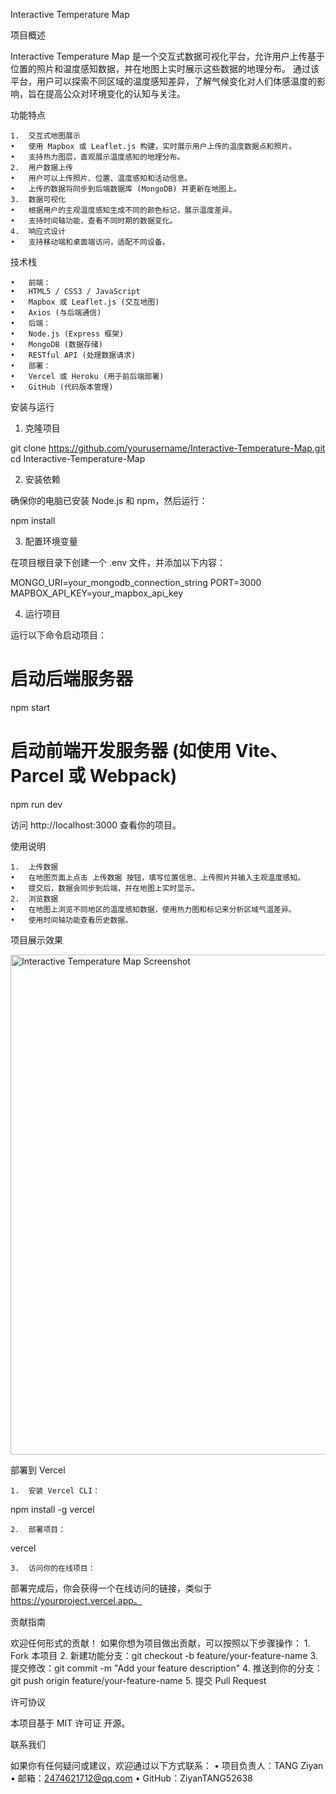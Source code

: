 Interactive Temperature Map

项目概述

Interactive Temperature Map 是一个交互式数据可视化平台，允许用户上传基于位置的照片和温度感知数据，并在地图上实时展示这些数据的地理分布。
通过该平台，用户可以探索不同区域的温度感知差异，了解气候变化对人们体感温度的影响，旨在提高公众对环境变化的认知与关注。

功能特点

	1.	交互式地图展示
	•	使用 Mapbox 或 Leaflet.js 构建，实时展示用户上传的温度数据点和照片。
	•	支持热力图层，直观展示温度感知的地理分布。
	2.	用户数据上传
	•	用户可以上传照片、位置、温度感知和活动信息。
	•	上传的数据将同步到后端数据库 (MongoDB) 并更新在地图上。
	3.	数据可视化
	•	根据用户的主观温度感知生成不同的颜色标记，展示温度差异。
	•	支持时间轴功能，查看不同时期的数据变化。
	4.	响应式设计
	•	支持移动端和桌面端访问，适配不同设备。

技术栈

	•	前端：
	•	HTML5 / CSS3 / JavaScript
	•	Mapbox 或 Leaflet.js (交互地图)
	•	Axios (与后端通信)
	•	后端：
	•	Node.js (Express 框架)
	•	MongoDB (数据存储)
	•	RESTful API (处理数据请求)
	•	部署：
	•	Vercel 或 Heroku (用于前后端部署)
	•	GitHub (代码版本管理)

安装与运行

1. 克隆项目

git clone https://github.com/yourusername/Interactive-Temperature-Map.git
cd Interactive-Temperature-Map

2. 安装依赖

确保你的电脑已安装 Node.js 和 npm，然后运行：

npm install

3. 配置环境变量

在项目根目录下创建一个 .env 文件，并添加以下内容：

MONGO_URI=your_mongodb_connection_string
PORT=3000
MAPBOX_API_KEY=your_mapbox_api_key

4. 运行项目

运行以下命令启动项目：

# 启动后端服务器
npm start

# 启动前端开发服务器 (如使用 Vite、Parcel 或 Webpack)
npm run dev

访问 http://localhost:3000 查看你的项目。

使用说明

	1.	上传数据
	•	在地图页面上点击 上传数据 按钮，填写位置信息、上传照片并输入主观温度感知。
	•	提交后，数据会同步到后端，并在地图上实时显示。
	2.	浏览数据
	•	在地图上浏览不同地区的温度感知数据，使用热力图和标记来分析区域气温差异。
	•	使用时间轴功能查看历史数据。

项目展示效果

<img src="screenshots/map-screenshot.png" alt="Interactive Temperature Map Screenshot" width="800">


部署到 Vercel

	1.	安装 Vercel CLI：

npm install -g vercel

	2.	部署项目：

vercel

	3.	访问你的在线项目：

部署完成后，你会获得一个在线访问的链接，类似于 https://yourproject.vercel.app。

贡献指南

欢迎任何形式的贡献！
如果你想为项目做出贡献，可以按照以下步骤操作：
	1.	Fork 本项目
	2.	新建功能分支：git checkout -b feature/your-feature-name
	3.	提交修改：git commit -m "Add your feature description"
	4.	推送到你的分支：git push origin feature/your-feature-name
	5.	提交 Pull Request

许可协议

本项目基于 MIT 许可证 开源。

联系我们

如果你有任何疑问或建议，欢迎通过以下方式联系：
	•	项目负责人：TANG Ziyan
	•	邮箱：2474621712@qq.com
	•	GitHub：ZiyanTANG52638
